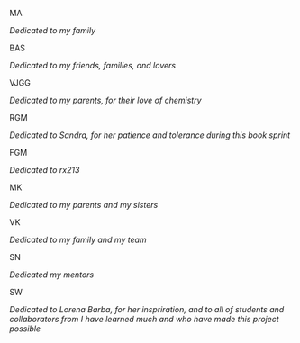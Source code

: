 

MA

_Dedicated to my family_

BAS

_Dedicated to my friends, families, and lovers_


VJGG

_Dedicated to my parents, for their love of chemistry_


RGM 

_Dedicated to Sandra, for her patience and tolerance during this book sprint_

FGM

_Dedicated to rx213_


MK 

_Dedicated to my parents and my sisters_


VK 

_Dedicated to my family and my team_


SN

_Dedicated my mentors_


SW

_Dedicated to Lorena Barba, for her inspriration, and to all of students_
_and  collaborators from I have learned much and who have made this project possible_









